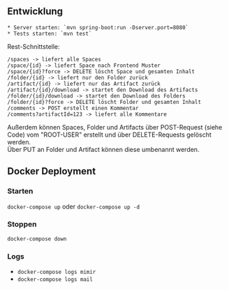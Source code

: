 Entwicklung
---

    * Server starten: `mvn spring-boot:run -Dserver.port=8080`
    * Tests starten: `mvn test`

Rest-Schnittstelle:

    /spaces -> liefert alle Spaces
    /space/{id} -> liefert Space nach Frontend Muster
    /space/{id}?force -> DELETE löscht Space und gesamten Inhalt
    /folder/{id} -> liefert nur den Folder zurück
    /artifact/{id} -> liefert nur das Artifact zurück
    /artifact/{id}/download -> startet den Download des Artifacts
    /folder/{id}/download -> startet den Download des Folders
    /folder/{id}?force -> DELETE löscht Folder und gesamten Inhalt
    /comments -> POST erstellt einen Kommentar
    /comments?artifactId=123 -> liefert alle Kommentare

Außerdem können Spaces, Folder und Artifacts über POST-Request (siehe Code) vom "ROOT-USER" erstellt und über DELETE-Requests gelöscht werden.<br>
Über PUT an Folder und Artifact können diese umbenannt werden.

Docker Deployment
---
### Starten
`docker-compose up` oder `docker-compose up -d`
### Stoppen
`docker-compose down`
### Logs
- `docker-compose logs mimir`
- `docker-compose logs mail`

